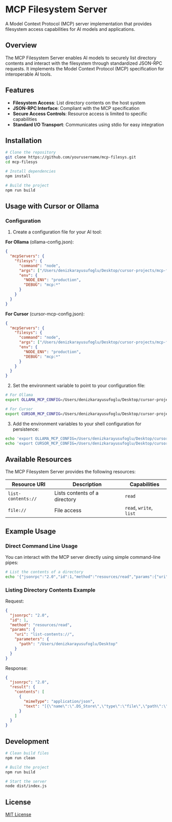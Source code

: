# MCP Filesystem Server

A Model Context Protocol (MCP) server implementation that provides filesystem access capabilities for AI models and applications.

## Overview

The MCP Filesystem Server enables AI models to securely list directory contents and interact with the filesystem through standardized JSON-RPC requests. It implements the Model Context Protocol (MCP) specification for interoperable AI tools.

## Features

- **Filesystem Access**: List directory contents on the host system
- **JSON-RPC Interface**: Compliant with the MCP specification
- **Secure Access Controls**: Resource access is limited to specific capabilities
- **Standard I/O Transport**: Communicates using stdio for easy integration

## Installation

```bash
# Clone the repository
git clone https://github.com/yourusername/mcp-filesys.git
cd mcp-filesys

# Install dependencies
npm install

# Build the project
npm run build
```

## Usage with Cursor or Ollama

### Configuration

1. Create a configuration file for your AI tool:

**For Ollama** (ollama-config.json):
```json
{
  "mcpServers": {
    "filesys": {
      "command": "node",
      "args": ["/Users/denizkarayusufoglu/Desktop/cursor-projects/mcp-filesys/dist/index.js"],
      "env": {
        "NODE_ENV": "production",
        "DEBUG": "mcp:*"
      }
    }
  }
}
```

**For Cursor** (cursor-mcp-config.json):
```json
{
  "mcpServers": {
    "filesys": {
      "command": "node",
      "args": ["/Users/denizkarayusufoglu/Desktop/cursor-projects/mcp-filesys/dist/index.js"],
      "env": {
        "NODE_ENV": "production",
        "DEBUG": "mcp:*"
      }
    }
  }
}
```

2. Set the environment variable to point to your configuration file:

```bash
# For Ollama
export OLLAMA_MCP_CONFIG=/Users/denizkarayusufoglu/Desktop/cursor-projects/mcp-filesys/ollama-config.json

# For Cursor
export CURSOR_MCP_CONFIG=/Users/denizkarayusufoglu/Desktop/cursor-projects/mcp-filesys/cursor-mcp-config.json
```

3. Add the environment variables to your shell configuration for persistence:

```bash
echo 'export OLLAMA_MCP_CONFIG=/Users/denizkarayusufoglu/Desktop/cursor-projects/mcp-filesys/ollama-config.json' >> ~/.zshrc
echo 'export CURSOR_MCP_CONFIG=/Users/denizkarayusufoglu/Desktop/cursor-projects/mcp-filesys/cursor-mcp-config.json' >> ~/.zshrc
```

## Available Resources

The MCP Filesystem Server provides the following resources:

| Resource URI | Description | Capabilities |
|--------------|-------------|--------------|
| `list-contents://` | Lists contents of a directory | `read` |
| `file://` | File access | `read`, `write`, `list` |

## Example Usage

### Direct Command Line Usage

You can interact with the MCP server directly using simple command-line pipes:

```bash
# List the contents of a directory
echo '{"jsonrpc":"2.0","id":1,"method":"resources/read","params":{"uri":"list-contents://","parameters":{"path":"/Users"}}}' | node dist/index.js
```

### Listing Directory Contents Example

Request:
```json
{
  "jsonrpc": "2.0",
  "id": 1,
  "method": "resources/read",
  "params": {
    "uri": "list-contents://",
    "parameters": {
      "path": "/Users/denizkarayusufoglu/Desktop"
    }
  }
}
```

Response:
```json
{
  "jsonrpc": "2.0",
  "result": {
    "contents": [
      {
        "mimeType": "application/json",
        "text": "[{\"name\":\".DS_Store\",\"type\":\"file\",\"path\":\"/Users/denizkarayusufoglu/Desktop/.DS_Store\"},{\"name\":\".localized\",\"type\":\"file\",\"path\":\"/Users/denizkarayusufoglu/Desktop/.localized\"},{\"name\":\"cursor-projects\",\"type\":\"directory\",\"path\":\"/Users/denizkarayusufoglu/Desktop/cursor-projects\"}]"
      }
    ]
  }
}
```

## Development

```bash
# Clean build files
npm run clean

# Build the project
npm run build

# Start the server
node dist/index.js
```

## License

[MIT License](LICENSE) 